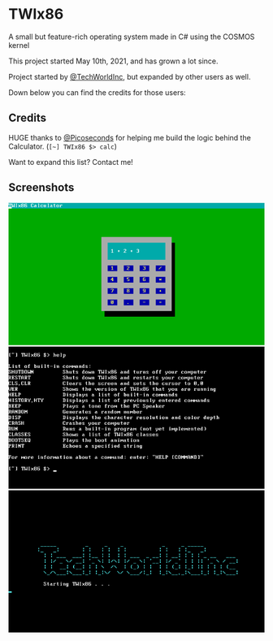 # TWIx86
A small but feature-rich operating system made in C# using the COSMOS kernel

This project started May 10th, 2021, and has grown a lot since.

Project started by [@TechWorldInc](https://github.com/TechWorldInc), but expanded by other users as well.

Down below you can find the credits for those users:

## Credits

HUGE thanks to [@Picoseconds](https://github.com/Picoseconds) for helping me build the logic behind the Calculator. (`[~] TWIx86 $> calc`)

Want to expand this list? Contact me!

## Screenshots

![Calculator](TWIx86Calculator.png)
![Help](TWIx86Help.png)
![Boot Sequence](TWIx86Boot.png)
